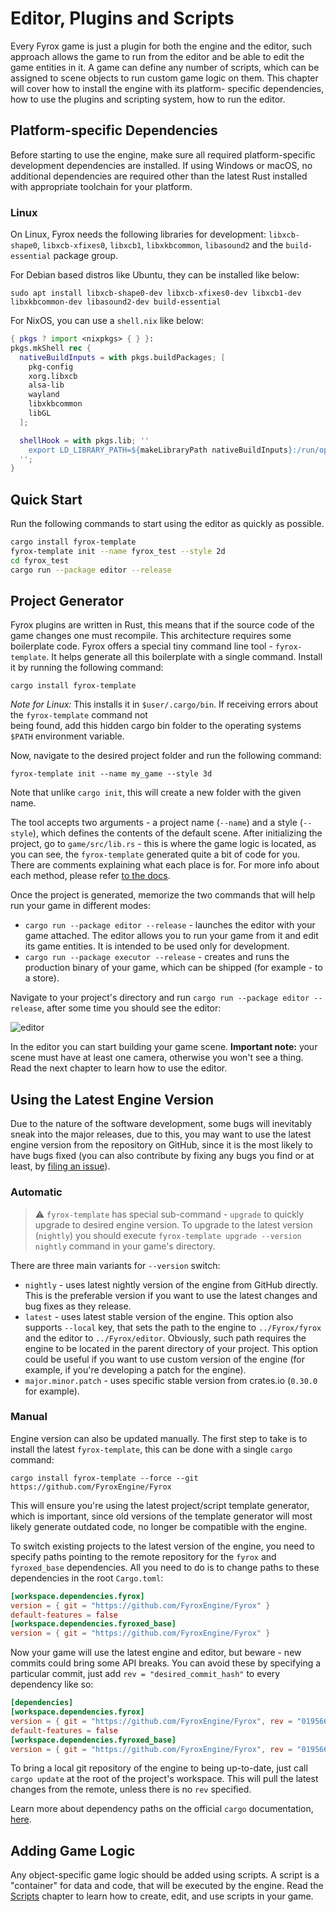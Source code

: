# Editor, Plugins and Scripts

Every Fyrox game is just a plugin for both the engine and the editor, such approach allows the game to run from the 
editor and be able to edit the game entities in it. A game can define any number of scripts, which can be assigned 
to scene objects to run custom game logic on them. This chapter will cover how to install the engine with its platform-
specific dependencies, how to use the plugins and scripting system, how to run the editor.


## Platform-specific Dependencies

Before starting to use the engine, make sure all required platform-specific development dependencies are installed. If 
using Windows or macOS, no additional dependencies are required other than the latest Rust installed with appropriate 
toolchain for your platform.

### Linux

On Linux, Fyrox needs the following libraries for development: `libxcb-shape0`, `libxcb-xfixes0`, `libxcb1`, 
`libxkbcommon`, `libasound2` and the `build-essential` package group.

For Debian based distros like Ubuntu, they can be installed like below:

```shell
sudo apt install libxcb-shape0-dev libxcb-xfixes0-dev libxcb1-dev libxkbcommon-dev libasound2-dev build-essential
```

For NixOS, you can use a `shell.nix` like below:

```nix
{ pkgs ? import <nixpkgs> { } }:
pkgs.mkShell rec {
  nativeBuildInputs = with pkgs.buildPackages; [
    pkg-config
    xorg.libxcb
    alsa-lib
    wayland
    libxkbcommon
    libGL
  ];

  shellHook = with pkgs.lib; ''
    export LD_LIBRARY_PATH=${makeLibraryPath nativeBuildInputs}:/run/opengl-driver/lib:$LD_LIBRARY_PATH
  '';
}
```

## Quick Start

Run the following commands to start using the editor as quickly as possible.

```sh
cargo install fyrox-template
fyrox-template init --name fyrox_test --style 2d
cd fyrox_test
cargo run --package editor --release
```

## Project Generator

Fyrox plugins are written in Rust, this means that if the source code of the game changes one must recompile. 
This architecture requires some boilerplate code. Fyrox offers a special tiny command line tool - `fyrox-template`. It 
helps generate all this boilerplate with a single command. Install it by running the following command:

```shell
cargo install fyrox-template
```

_Note for Linux:_ This installs it in `$user/.cargo/bin`. If receiving errors about the `fyrox-template` command not  
being found, add this hidden cargo bin folder to the operating systems `$PATH` environment variable.

Now, navigate to the desired project folder and run the following command:

```shell
fyrox-template init --name my_game --style 3d
```

Note that unlike `cargo init`, this will create a new folder with the given name.

The tool accepts two arguments - a project name (`--name`) and a style (`--style`), which defines the contents of the default
scene. After initializing the project, go to `game/src/lib.rs` - this is where the game logic is located, as you can 
see, the `fyrox-template` generated quite a bit of code for you. There are comments explaining what each place is for. For 
more info about each method, please refer [to the docs](https://docs.rs/fyrox/latest/fyrox/plugin/trait.Plugin.html).

Once the project is generated, memorize the two commands that will help run your game in different modes:

- `cargo run --package editor --release` - launches the editor with your game attached. The editor allows you to run your game
  from it and edit its game entities. It is intended to be used only for development.
- `cargo run --package executor --release` - creates and runs the production binary of your game, which can be shipped (for
  example - to a store).

Navigate to your project's directory and run `cargo run --package editor --release`, after some time you should see the 
editor:

![editor](editor.png)

In the editor you can start building your game scene. **Important note:** your scene must have at least one camera,
otherwise you won't see a thing. Read the next chapter to learn how to use the editor.

## Using the Latest Engine Version

Due to the nature of the software development, some bugs will inevitably sneak into the major releases, due to this, 
you may want to use the latest engine version from the repository on GitHub, since it is the most likely to have bugs fixed
(you can also contribute by fixing any bugs you find or at least, by [filing an issue](https://github.com/FyroxEngine/Fyrox/issues)).

### Automatic

> ⚠️ `fyrox-template` has special sub-command - `upgrade` to quickly upgrade to desired engine version. To upgrade to 
> the latest version (`nightly`) you should execute `fyrox-template upgrade --version nightly` command in your game's 
> directory.

There are three main variants for `--version` switch:

- `nightly` - uses latest nightly version of the engine from GitHub directly. This is the preferable version if you want
to use the latest changes and bug fixes as they release.
- `latest` - uses latest stable version of the engine. This option also supports `--local` key, that sets the path to
the engine to `../Fyrox/fyrox` and the editor to `../Fyrox/editor`. Obviously, such path requires the engine to be located
in the parent directory of your project. This option could be useful if you want to use custom version of the engine 
(for example, if you're developing a patch for the engine).
- `major.minor.patch` - uses specific stable version from crates.io (`0.30.0` for example).

### Manual

Engine version can also be updated manually. The first step to take is to install the latest `fyrox-template`, this can be done
with a single `cargo` command:

```shell
cargo install fyrox-template --force --git https://github.com/FyroxEngine/Fyrox
```

This will ensure you're using the latest project/script template generator, which is important, since old versions
of the template generator will most likely generate outdated code, no longer be compatible with the engine.

To switch existing projects to the latest version of the engine, you need to specify paths pointing to the remote repository 
for the `fyrox` and `fyroxed_base` dependencies. All you need to do is to change paths to these dependencies in the 
root `Cargo.toml`:

```toml
[workspace.dependencies.fyrox]
version = { git = "https://github.com/FyroxEngine/Fyrox" }
default-features = false
[workspace.dependencies.fyroxed_base]
version = { git = "https://github.com/FyroxEngine/Fyrox" }
```

Now your game will use the latest engine and editor, but beware - new commits could bring some API breaks. You can avoid 
these by specifying a particular commit, just add `rev = "desired_commit_hash"` to every dependency like so:

```toml
[dependencies]
[workspace.dependencies.fyrox]
version = { git = "https://github.com/FyroxEngine/Fyrox", rev = "0195666b30562c1961a9808be38b5e5715da43af" }
default-features = false
[workspace.dependencies.fyroxed_base]
version = { git = "https://github.com/FyroxEngine/Fyrox", rev = "0195666b30562c1961a9808be38b5e5715da43af" }
```

To bring a local git repository of the engine to being up-to-date, just call `cargo update` at the root of the project's
workspace. This will pull the latest changes from the remote, unless there is no `rev` specified.

Learn more about dependency paths on the official `cargo` documentation, [here](https://doc.rust-lang.org/cargo/reference/specifying-dependencies.html#specifying-dependencies-from-git-repositories).

## Adding Game Logic

Any object-specific game logic should be added using scripts. A script is a "container" for data and code, that will be
executed by the engine. Read the [Scripts](../scripting/script.md) chapter to learn how to create, edit, and use scripts in
your game.
